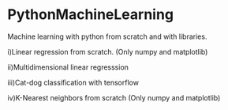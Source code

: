 # PythonMachineLearning
Machine learning with python from scratch and with libraries.

i)Linear regression from scratch. (Only numpy and matplotlib)

ii)Multidimensional linear regresssion

iii)Cat-dog classification with tensorflow

iv)K-Nearest neighbors from scratch (Only numpy and matplotlib)
